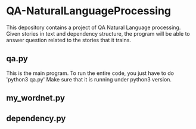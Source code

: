 # QA-NaturalLanguageProcessing
This depository contains a project of QA Natural Language processing. 
Given stories in text and dependency structure, the program will be able to answer question related to the stories 
that it trains.

## qa.py

  This is the main program. To run the entire code, you just have to do 'python3 qa.py'
  Make sure that it is running under python3 version.
  
 ## my_wordnet.py
 
 ## dependency.py
